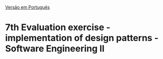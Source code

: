 [Versão em Português](README.md)

# 7th Evaluation exercise - implementation of design patterns - Software Engineering II

